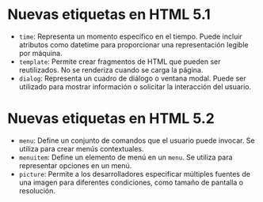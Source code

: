 # Nuevas etiquetas en HTML 5.1

- `time`: Representa un momento específico en el tiempo. Puede incluir atributos como datetime para proporcionar una representación legible por máquina.
- `template`: Permite crear fragmentos de HTML que pueden ser reutilizados. No se renderiza cuando se carga la página.
- `dialog`: Representa un cuadro de diálogo o ventana modal. Puede ser utilizado para mostrar información o solicitar la interacción del usuario.

# Nuevas etiquetas en HTML 5.2

- `menu`: Define un conjunto de comandos que el usuario puede invocar. Se utiliza para crear menús contextuales.
- `menuitem`: Define un elemento de menú en un `menu`. Se utiliza para representar opciones en un menú.
- `picture`: Permite a los desarrolladores especificar múltiples fuentes de una imagen para diferentes condiciones, como tamaño de pantalla o resolución.